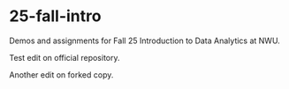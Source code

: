 # 25-fall-intro
Demos and assignments for Fall 25 Introduction to Data Analytics at NWU.

Test edit on official repository.

Another edit on forked copy.
